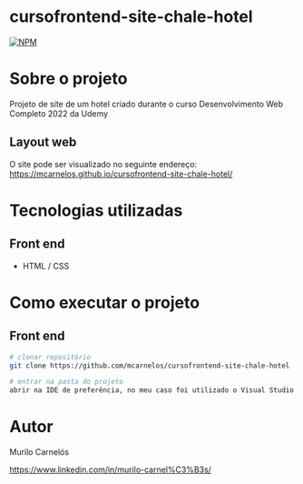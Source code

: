 # cursofrontend-site-chale-hotel
[![NPM](https://img.shields.io/npm/l/react)](https://github.com/mcarnelos/cursofrontend-site-chale-hotel/new/master/LICENSE)

# Sobre o projeto
Projeto de site de um hotel criado durante o curso Desenvolvimento Web Completo 2022 da Udemy

## Layout web
O site pode ser visualizado no seguinte endereço: 
https://mcarnelos.github.io/cursofrontend-site-chale-hotel/

# Tecnologias utilizadas
## Front end
- HTML / CSS

# Como executar o projeto

## Front end

```bash
# clonar repositório
git clone https://github.com/mcarnelos/cursofrontend-site-chale-hotel

# entrar na pasta do projeto
abrir na IDE de preferência, no meu caso foi utilizado o Visual Studio Code.
```

# Autor

Murilo Carnelós

https://www.linkedin.com/in/murilo-carnel%C3%B3s/
